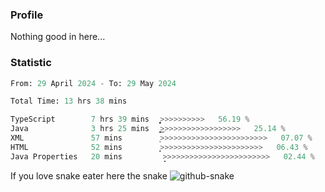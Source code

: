 ### Profile 

Nothing good in here...

### Statistic
<!--START_SECTION:waka-->

```python
From: 29 April 2024 - To: 29 May 2024

Total Time: 13 hrs 38 mins

TypeScript        7 hrs 39 mins   ͎͎͎͎͎͎͎͎͎͎͎͎͎͎͙>>>>>>>>>>   56.19 %
Java              3 hrs 25 mins   ͎͎͎͎͎͎͜>>>>>>>>>>>>>>>>>>   25.14 %
XML               57 mins         ͎>>>>>>>>>>>>>>>>>>>>>>>>   07.07 %
HTML              52 mins         ͎̝>>>>>>>>>>>>>>>>>>>>>>>   06.43 %
Java Properties   20 mins         ̝>>>>>>>>>>>>>>>>>>>>>>>>   02.44 %
```

<!--END_SECTION:waka-->

If you love snake eater here the snake 
<picture>
  <source media="(prefers-color-scheme: dark)" srcset="https://github.com/pradana4648/pradana4648/blob/c0566a83ca6ea5f2e46bab00e717c4c82b4b5c4c/github-contribution-grid-snake-dark.svg" />
  <source media="(prefers-color-scheme: light)" srcset="https://github.com/pradana4648/pradana4648/blob/c0566a83ca6ea5f2e46bab00e717c4c82b4b5c4c/github-contribution-grid-snake.svg" />
  <img alt="github-snake" src="https://github.com/pradana4648/pradana4648/blob/c0566a83ca6ea5f2e46bab00e717c4c82b4b5c4c/github-contribution-grid-snake.svg" />
</picture>
